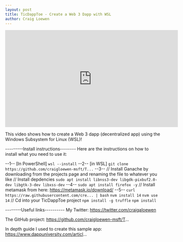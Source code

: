 ```yaml
---
layout: post
title: TicDappToe - Create a Web 3 Dapp with WSL
author: Craig Loewen
---
```


<iframe width="560" height="315" src="https://www.youtube.com/embed/lagpgqM-Ieg" title="YouTube video player" frameborder="0" allow="accelerometer; autoplay; clipboard-write; encrypted-media; gyroscope; picture-in-picture" allowfullscreen></iframe>

This video shows how to create a Web 3 dapp (decentralized app) using the Windows Subsystem for Linux (WSL)! 

---------Install instructions--------
Here are the instructions on how to install what you need to use it:

--1--
[In PowerShell]
`wsl --install`
--2--
[in WSL]
`git clone https://github.com/craigloewen-msft/T...`
--3--
// Install Ganache by downloading from the projects page and renaming the file to whatever you like
// Install depdencies
`sudo apt install libnss3-dev libgdk-pixbuf2.0-dev libgtk-3-dev libxss-dev`
--4--
`sudo apt install firefox -y`
// Install metamask from here: https://metamask.io/download/
--5--
`curl https://raw.githubusercontent.com/cre... | bash`
`nvm install 14`
`nvm use 14`
// Cd into your TicDappToe project
`npm install -g truffle`
`npm install`

--------Useful links----------
My Twitter: https://twitter.com/craigaloewen

The GitHub project: 
https://github.com/craigloewen-msft/T...

In depth guide I used to create this sample app:
https://www.dappuniversity.com/articl...